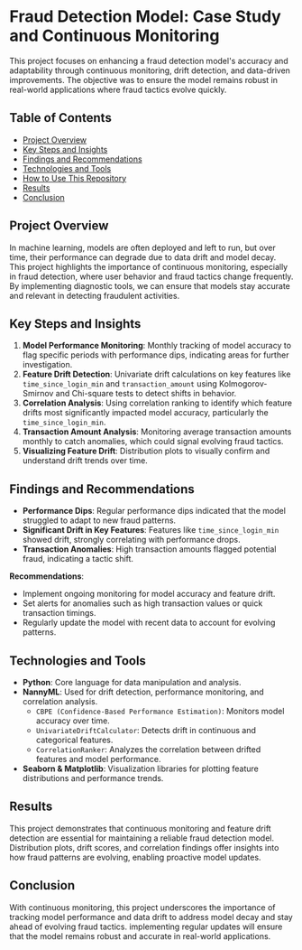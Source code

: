 

# Fraud Detection Model: Case Study and Continuous Monitoring

This project focuses on enhancing a fraud detection model's accuracy and adaptability through continuous monitoring, drift detection, and data-driven improvements. The objective was to ensure the model remains robust in real-world applications where fraud tactics evolve quickly.

## Table of Contents
- [Project Overview](#project-overview)
- [Key Steps and Insights](#key-steps-and-insights)
- [Findings and Recommendations](#findings-and-recommendations)
- [Technologies and Tools](#technologies-and-tools)
- [How to Use This Repository](#how-to-use-this-repository)
- [Results](#results)
- [Conclusion](#conclusion)

## Project Overview
In machine learning, models are often deployed and left to run, but over time, their performance can degrade due to data drift and model decay. This project highlights the importance of continuous monitoring, especially in fraud detection, where user behavior and fraud tactics change frequently. By implementing diagnostic tools, we can ensure that models stay accurate and relevant in detecting fraudulent activities.

## Key Steps and Insights
1. **Model Performance Monitoring**: Monthly tracking of model accuracy to flag specific periods with performance dips, indicating areas for further investigation.
2. **Feature Drift Detection**: Univariate drift calculations on key features like `time_since_login_min` and `transaction_amount` using Kolmogorov-Smirnov and Chi-square tests to detect shifts in behavior.
3. **Correlation Analysis**: Using correlation ranking to identify which feature drifts most significantly impacted model accuracy, particularly the `time_since_login_min`.
4. **Transaction Amount Analysis**: Monitoring average transaction amounts monthly to catch anomalies, which could signal evolving fraud tactics.
5. **Visualizing Feature Drift**: Distribution plots to visually confirm and understand drift trends over time.

## Findings and Recommendations
- **Performance Dips**: Regular performance dips indicated that the model struggled to adapt to new fraud patterns.
- **Significant Drift in Key Features**: Features like `time_since_login_min` showed drift, strongly correlating with performance drops.
- **Transaction Anomalies**: High transaction amounts flagged potential fraud, indicating a tactic shift.

**Recommendations**:
- Implement ongoing monitoring for model accuracy and feature drift.
- Set alerts for anomalies such as high transaction values or quick transaction timings.
- Regularly update the model with recent data to account for evolving patterns.

## Technologies and Tools
- **Python**: Core language for data manipulation and analysis.
- **NannyML**: Used for drift detection, performance monitoring, and correlation analysis.
  - `CBPE (Confidence-Based Performance Estimation)`: Monitors model accuracy over time.
  - `UnivariateDriftCalculator`: Detects drift in continuous and categorical features.
  - `CorrelationRanker`: Analyzes the correlation between drifted features and model performance.
- **Seaborn & Matplotlib**: Visualization libraries for plotting feature distributions and performance trends.

## Results
This project demonstrates that continuous monitoring and feature drift detection are essential for maintaining a reliable fraud detection model. Distribution plots, drift scores, and correlation findings offer insights into how fraud patterns are evolving, enabling proactive model updates.

## Conclusion
With continuous monitoring, this project underscores the importance of tracking model performance and data drift to address model decay and stay ahead of evolving fraud tactics. implementing regular updates will ensure that the model remains robust and accurate in real-world applications.


 

